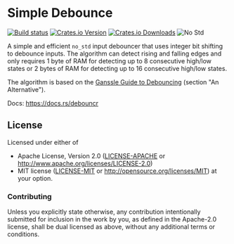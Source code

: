 # Simple Debounce

[![Build status][workflow-badge]][workflow]
[![Crates.io Version][crates-io-badge]][crates-io]
[![Crates.io Downloads][crates-io-download-badge]][crates-io-download]
![No Std][no-std-badge]

A simple and efficient `no_std` input debouncer that uses integer bit shifting
to debounce inputs. The algorithm can detect rising and falling edges and only
requires 1 byte of RAM for detecting up to 8 consecutive high/low states or 2
bytes of RAM for detecting up to 16 consecutive high/low states.

The algorithm is based on the [Ganssle Guide to
Debouncing](http://www.ganssle.com/debouncing-pt2.htm) (section "An
Alternative").

Docs: https://docs.rs/debouncr

## License

Licensed under either of

 * Apache License, Version 2.0 ([LICENSE-APACHE](LICENSE-APACHE) or
   http://www.apache.org/licenses/LICENSE-2.0)
 * MIT license ([LICENSE-MIT](LICENSE-MIT) or
   http://opensource.org/licenses/MIT) at your option.

### Contributing

Unless you explicitly state otherwise, any contribution intentionally submitted
for inclusion in the work by you, as defined in the Apache-2.0 license, shall
be dual licensed as above, without any additional terms or conditions.


<!-- Badges -->
[workflow]: https://github.com/dbrgn/debouncr/actions?query=workflow%3ACI
[workflow-badge]: https://img.shields.io/github/workflow/status/dbrgn/debouncr/CI/master
[crates-io]: https://crates.io/crates/debouncr
[crates-io-badge]: https://img.shields.io/crates/v/debouncr.svg?maxAge=3600
[crates-io-download]: https://crates.io/crates/debouncr
[crates-io-download-badge]: https://img.shields.io/crates/d/debouncr.svg?maxAge=3600
[no-std-badge]: https://img.shields.io/badge/no__std-yes-blue
